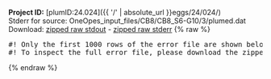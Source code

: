 **Project ID:** [plumID:24.024]({{ '/' | absolute_url }}eggs/24/024/)  
Stderr for source:  OneOpes_input_files/CB8/CB8_S6-G10/3/plumed.dat   
Download: [zipped raw stdout](plumed.dat.plumed_master.stdout.txt.zip) - [zipped raw stderr](plumed.dat.plumed_master.stderr.txt.zip) 
{% raw %}
<pre>
#! Only the first 1000 rows of the error file are shown below
#! To inspect the full error file, please download the zipped raw stderr file above
</pre>
{% endraw %}
